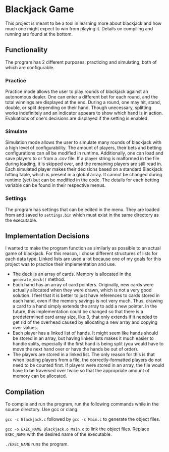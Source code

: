 # Blackjack Game
This project is meant to be a tool in learning more about blackjack and how much one might expect to win from playing it. Details on compiling and running are found at the bottom.
## Functionality
The program has 2 different purposes: practicing and simulating, both of which are configurable.
### Practice
Practice mode allows the user to play rounds of blackjack against an autonomous dealer. One can enter a different bet for each round, and the total winnings are displayed at the end. During a round, one may hit, stand, double, or split depending on their hand. Though unecessary, splitting works indefinitely and an indicator appears to show which hand is in action. Evaluations of one's decisions are displayed if the setting is enabled.
### Simulate
Simulation mode allows the user to simulate many rounds of blackjack with a high level of configurability. The amount of players, their bets and betting configurations can all be modified in runtime. Additionally, one can load and save players to or from a .csv file. If a player string is malformed in the file during loading, it is skipped over, and the remaining players are still read in. Each simulated player makes their decisions based on a standard Blackjack hitting table, which is present in a global array. It cannot be changed during runtime (yet) but can be modified in the code. The details for each betting variable can be found in their respective menus.
### Settings
The program has settings that can be edited in the menu. They are loaded from and saved to `settings.bin` which must exist in the same directory as the executable.
## Implementation Decisions
I wanted to make the program function as similarly as possible to an actual game of blackjack. For this reason, I chose different structures of lists for each data type. Linked lists are used a lot because one of my goals for this project was to practice their implementation and use.
- The deck is an array of cards. Memory is allocated in the `generate_deck()` method.
- Each hand has an array of card pointers. Originally, new cards were actually allocated when they were drawn, which is not a very good solution. I feel that it is better to just have references to cards stored in each hand, even if the memory savings is not very much. Thus, drawing a card to a hand simply extends the array to add a new pointer. In the future, this implementation could be changed so that there is a predetermined card array size, like 3, that only extends if it needed to get rid of the overhead caused by allocating a new array and copying over values.
- Each player has a linked list of hands. It might seem like hands should be stored in an array, but having linked lists makes it much easier to handle splits, especially if the first hand is being split (you would have to move the next hand over or have the hands be out of order).
- The players are stored in a linked list. The only reason for this is that when loading players from a file, the correctly-formatted players do not need to be counted first. If players were stored in an array, the file would have to be traversed over twice so that the appropriate amount of memory can be allocated.
## Compilation
To compile and run the program, run the following commands while in the source directory. Use gcc or clang.

`gcc -c Blackjack.c` followed by `gcc -c Main.c` to generate the object files.

`gcc -o EXEC_NAME Blackjack.o Main.o` to link the object files. Replace `EXEC_NAME` with the desired name of the executable.

`./EXEC_NAME` runs the program.
